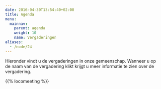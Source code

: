 ```yaml
---
date: 2016-04-30T13:54:40+02:00
title: Agenda
menu:
  mainnav:
    parent: agenda
    weight: 10
    name: Vergaderingen    
aliases:
  - /node/24
---
```

Hieronder vindt u de vergaderingen in onze gemeenschap. Wanneer u op de naam van de vergadering klikt krijgt u meer informatie te zien over de vergadering.

{{% locomeeting %}}
